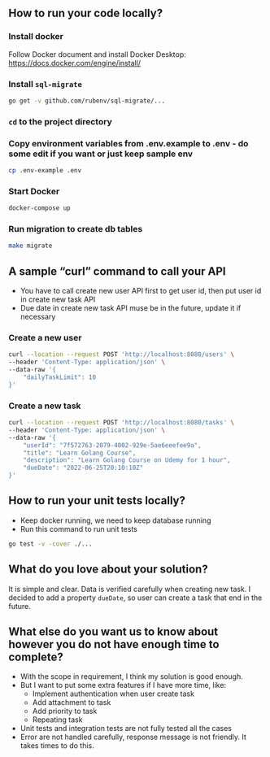## How to run your code locally?

### Install docker
Follow Docker document and install Docker Desktop: https://docs.docker.com/engine/install/

### Install `sql-migrate`
```bash
go get -v github.com/rubenv/sql-migrate/...
```

### `cd` to the project directory

### Copy environment variables from .env.example to .env - do some edit if you want or just keep sample env
```bash
cp .env-example .env
```

### Start Docker
```bash
docker-compose up
```

### Run migration to create db tables
```bash
make migrate
```

## A sample “curl” command to call your API

- You have to call create new user API first to get user id, then put user id in create new task API
- Due date in create new task API muse be in the future, update it if necessary

### Create a new user
```bash
curl --location --request POST 'http://localhost:8080/users' \
--header 'Content-Type: application/json' \
--data-raw '{
    "dailyTaskLimit": 10
}'
```

### Create a new task
```bash
curl --location --request POST 'http://localhost:8080/tasks' \
--header 'Content-Type: application/json' \
--data-raw '{
    "userId": "7f572763-2079-4002-929e-5ae6eeefee9a",
    "title": "Learn Golang Course",
    "description": "Learn Golang Course on Udemy for 1 hour",
    "dueDate": "2022-06-25T20:10:10Z"
}'
```

## How to run your unit tests locally?
- Keep docker running, we need to keep database running
- Run this command to run unit tests
```bash
go test -v -cover ./...
```

## What do you love about your solution?
It is simple and clear. Data is verified carefully when creating new task.
I decided to add a property `dueDate`, so user can create a task that end in the future.

## What else do you want us to know about however you do not have enough time to complete?
- With the scope in requirement, I think my solution is good enough.
- But I want to put some extra features if I have more time, like:
  - Implement authentication when user create task
  - Add attachment to task
  - Add priority to task
  - Repeating task
- Unit tests and integration tests are not fully tested all the cases
- Error are not handled carefully, response message is not friendly. It takes times to do this.